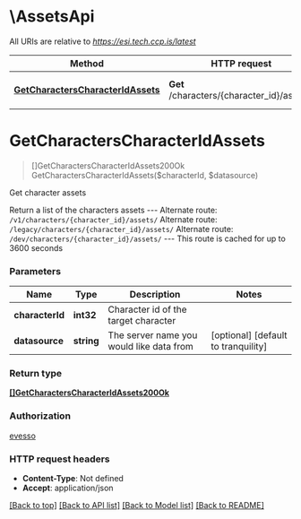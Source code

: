 # \AssetsApi

All URIs are relative to *https://esi.tech.ccp.is/latest*

Method | HTTP request | Description
------------- | ------------- | -------------
[**GetCharactersCharacterIdAssets**](AssetsApi.md#GetCharactersCharacterIdAssets) | **Get** /characters/{character_id}/assets/ | Get character assets


# **GetCharactersCharacterIdAssets**
> []GetCharactersCharacterIdAssets200Ok GetCharactersCharacterIdAssets($characterId, $datasource)

Get character assets

Return a list of the characters assets  ---  Alternate route: `/v1/characters/{character_id}/assets/`  Alternate route: `/legacy/characters/{character_id}/assets/`  Alternate route: `/dev/characters/{character_id}/assets/`   ---  This route is cached for up to 3600 seconds


### Parameters

Name | Type | Description  | Notes
------------- | ------------- | ------------- | -------------
 **characterId** | **int32**| Character id of the target character | 
 **datasource** | **string**| The server name you would like data from | [optional] [default to tranquility]

### Return type

[**[]GetCharactersCharacterIdAssets200Ok**](get_characters_character_id_assets_200_ok.md)

### Authorization

[evesso](../README.md#evesso)

### HTTP request headers

 - **Content-Type**: Not defined
 - **Accept**: application/json

[[Back to top]](#) [[Back to API list]](../README.md#documentation-for-api-endpoints) [[Back to Model list]](../README.md#documentation-for-models) [[Back to README]](../README.md)

